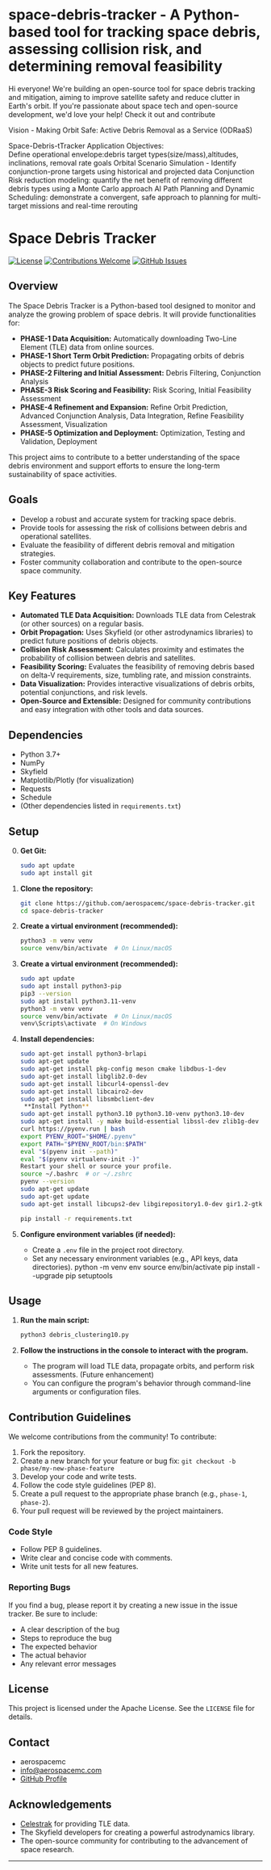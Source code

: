 # space-debris-tracker - A Python-based tool for tracking space debris, assessing collision risk, and determining removal feasibility

Hi everyone! We're building an open-source tool for space debris tracking and mitigation, aiming to improve satellite safety and 
reduce clutter in Earth's orbit. If you're passionate about space tech and open-source development, we'd love your help! Check it out and contribute

Vision - Making Orbit Safe: Active Debris Removal as a Service (ODRaaS)

Space-Debris-tTracker Application Objectives:  
      Define operational envelope:debris target types(size/mass),altitudes, inclinations, removal rate goals
      Orbital Scenario Simulation - Identify conjunction-prone targets using historical and projected data
      Conjunction Risk reduction modeling: quantify the net benefit of removing different debris types using a Monte Carlo approach
      AI Path Planning and Dynamic Scheduling: demonstrate a convergent, safe approach to planning for multi-target missions and real-time rerouting

# Space Debris Tracker

[![License](https://img.shields.io/badge/License-Apache%202.0-blue.svg)](LICENSE)
[![Contributions Welcome](https://img.shields.io/badge/contributions-welcome-brightgreen.svg)](CONTRIBUTORS.md)
[![GitHub Issues](https://img.shields.io/github/issues/aerospacemc/space-debris-tracker)](https://github.com/aerospacemc/space-debris-tracker/issues)

## Overview

The Space Debris Tracker is a Python-based tool designed to monitor and analyze the growing problem of space debris. It will provide functionalities for:

*   **PHASE-1 Data Acquisition:** Automatically downloading Two-Line Element (TLE) data from online sources.
*   **PHASE-1 Short Term Orbit Prediction:** Propagating orbits of debris objects to predict future positions.
*   **PHASE-2 Filtering and Initial Assessment:** Debris Filtering, Conjunction Analysis
*   **PHASE-3 Risk Scoring and Feasibility:** Risk Scoring, Initial Feasibility Assessment
*   **PHASE-4 Refinement and Expansion:** Refine Orbit Prediction, Advanced Conjunction Analysis, Data Integration, Refine Feasibility Assessment, Visualization
*   **PHASE-5 Optimization and Deployment:** Optimization, Testing and Validation, Deployment

This project aims to contribute to a better understanding of the space debris environment and support efforts to ensure the long-term sustainability of space activities.

## Goals

*   Develop a robust and accurate system for tracking space debris.
*   Provide tools for assessing the risk of collisions between debris and operational satellites.
*   Evaluate the feasibility of different debris removal and mitigation strategies.
*   Foster community collaboration and contribute to the open-source space community.

## Key Features

*   **Automated TLE Data Acquisition:** Downloads TLE data from Celestrak (or other sources) on a regular basis.
*   **Orbit Propagation:** Uses Skyfield (or other astrodynamics libraries) to predict future positions of debris objects.
*   **Collision Risk Assessment:** Calculates proximity and estimates the probability of collision between debris and satellites.
*   **Feasibility Scoring:** Evaluates the feasibility of removing debris based on delta-V requirements, size, tumbling rate, and mission constraints.
*   **Data Visualization:** Provides interactive visualizations of debris orbits, potential conjunctions, and risk levels.
*   **Open-Source and Extensible:** Designed for community contributions and easy integration with other tools and data sources.

## Dependencies

*   Python 3.7+
*   NumPy
*   Skyfield
*   Matplotlib/Plotly (for visualization)
*   Requests
*   Schedule
*   (Other dependencies listed in `requirements.txt`)

## Setup

0.  **Get Git:**
    ```bash
    sudo apt update
    sudo apt install git
    ```

1.  **Clone the repository:**

    ```bash
    git clone https://github.com/aerospacemc/space-debris-tracker.git
    cd space-debris-tracker
    ```

2.  **Create a virtual environment (recommended):**

    ```bash
    python3 -m venv venv
    source venv/bin/activate  # On Linux/macOS
    ```

2.  **Create a virtual environment (recommended):**

    ```bash
    sudo apt update
    sudo apt install python3-pip
    pip3 --version
    sudo apt install python3.11-venv
    python3 -m venv venv
    source venv/bin/activate  # On Linux/macOS
    venv\Scripts\activate  # On Windows
    ```

4.  **Install dependencies:**

    ```bash
    sudo apt-get install python3-brlapi
    sudo apt-get update
    sudo apt-get install pkg-config meson cmake libdbus-1-dev
    sudo apt-get install libglib2.0-dev
    sudo apt-get install libcurl4-openssl-dev
    sudo apt-get install libcairo2-dev
    sudo apt-get install libsmbclient-dev
     **Install Python**
    sudo apt-get install python3.10 python3.10-venv python3.10-dev
    sudo apt-get install -y make build-essential libssl-dev zlib1g-dev libbz2-dev libreadline-dev libsqlite3-dev wget curl llvm libncursesw5-dev xz-utils tk-dev libffi-dev liblzma-dev python3-openssl git
    curl https://pyenv.run | bash
    export PYENV_ROOT="$HOME/.pyenv"
    export PATH="$PYENV_ROOT/bin:$PATH"
    eval "$(pyenv init --path)"
    eval "$(pyenv virtualenv-init -)"
    Restart your shell or source your profile.
    source ~/.bashrc  # or ~/.zshrc
    pyenv --version
    sudo apt-get update
    sudo apt-get update
    sudo apt-get install libcups2-dev libgirepository1.0-dev gir1.2-gtk-3.0

    pip install -r requirements.txt
    ```

5.  **Configure environment variables (if needed):**

    *   Create a `.env` file in the project root directory.
    *   Set any necessary environment variables (e.g., API keys, data directories).
    python -m venv env
    source env/bin/activate
    pip install --upgrade pip setuptools


## Usage

1.  **Run the main script:**

    ```bash
    python3 debris_clustering10.py
    ```

2.  **Follow the instructions in the console to interact with the program.**

    *   The program will load TLE data, propagate orbits, and perform risk assessments.  (Future enhancement)
    *   You can configure the program's behavior through command-line arguments or configuration files.

## Contribution Guidelines

We welcome contributions from the community! To contribute:

1.  Fork the repository.
2.  Create a new branch for your feature or bug fix: `git checkout -b phase/my-new-phase-feature`
3.  Develop your code and write tests.
4.  Follow the code style guidelines (PEP 8).
5.  Create a pull request to the appropriate phase branch (e.g., `phase-1`, `phase-2`).
6.  Your pull request will be reviewed by the project maintainers.

### Code Style

*   Follow PEP 8 guidelines.
*   Write clear and concise code with comments.
*   Write unit tests for all new features.

### Reporting Bugs

If you find a bug, please report it by creating a new issue in the issue tracker.  Be sure to include:

*   A clear description of the bug
*   Steps to reproduce the bug
*   The expected behavior
*   The actual behavior
*   Any relevant error messages

## License

This project is licensed under the Apache License. See the `LICENSE` file for details.

## Contact

*   aerospacemc
*  info@aerospacemc.com
*   [GitHub Profile](https://github.com/aerospacemc)

## Acknowledgements

*   [Celestrak](https://celestrak.org/) for providing TLE data.
*   The Skyfield developers for creating a powerful astrodynamics library.
*   The open-source community for contributing to the advancement of space research.

---

